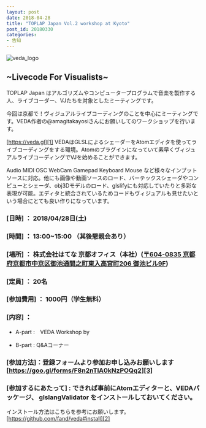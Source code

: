 ```yaml
---
layout: post
date: 2018-04-28
title: "TOPLAP Japan Vol.2 workshop at Kyoto"
post_id: 20180330
categories: 
- 告知
---
```


![veda_logo](../images/toplap_lp_vol2_500.jpg)

## ~Livecode For Visualists~

TOPLAP Japan はアルゴリズムやコンピュータープログラムで音楽を製作する人、ライブコーダー、VJたちを対象としたミーティングです。 

今回は京都で！ヴィジュアルライブコーディングのことを中心にミーティングです。VEDA作者の@amagitakayosiさんにお願いしてのワークショップを行います。

[https://veda.gl][1] VEDAはGLSLによるシェーダーをAtomエディタを使ってライブコーディングをする環境。Atomのプラグインになっていて素早くヴィジュアルライブコーディングでVJを始めることができます。


Audio MIDI OSC WebCam Gamepad Keyboard Mouse など様々なインプットソースに対応。他にも画像や動画ソースのロード、バーテックスシェーダやコンピューとシェーダ、obj3Dモデルのロード、glslifyにも対応していたりと多彩な表現が可能。エディタと統合されているためコードもヴィジュアルも見せたいという場合にとても良い作りになっています。

### [日時] ： 2018/04/28日(土)

### [時間] ： 13:00~15:00 （其後懇親会あり）

### [場所] ： 株式会社はてな 京都オフィス（本社）([〒604-0835 京都府京都市中京区御池通間之町東入高宮町206 御池ビル9F][4])

### [定員] ： 20名

### [参加費用] ： 1000円（学生無料）

### [内容] ： 
  
  - A-part :　VEDA Workshop by
  
  - B-part : Q&Aコーナー

### [参加方法]：登録フォームより参加お申し込みお願いします [https://goo.gl/forms/F8n2nTlA0kNzPOQq2][3]

### [参加するにあたって] : できれば事前にAtomエディターと、VEDAパッケージ、 glslangValidator をインストールしておいてください。

インストール方法はこちらを参考にお願いします。[https://github.com/fand/veda#install][2]


[1]: https://veda.gl

[2]: https://github.com/fand/veda#install

[3]: https://goo.gl/forms/F8n2nTlA0kNzPOQq2

[4]: https://goo.gl/maps/Xg1x7ya95cE2

